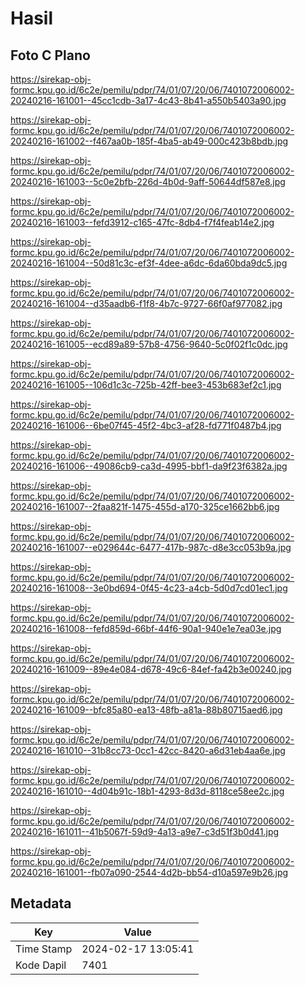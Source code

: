 # Hasil

## Foto C Plano

https://sirekap-obj-formc.kpu.go.id/6c2e/pemilu/pdpr/74/01/07/20/06/7401072006002-20240216-161001--45cc1cdb-3a17-4c43-8b41-a550b5403a90.jpg

https://sirekap-obj-formc.kpu.go.id/6c2e/pemilu/pdpr/74/01/07/20/06/7401072006002-20240216-161002--f467aa0b-185f-4ba5-ab49-000c423b8bdb.jpg

https://sirekap-obj-formc.kpu.go.id/6c2e/pemilu/pdpr/74/01/07/20/06/7401072006002-20240216-161003--5c0e2bfb-226d-4b0d-9aff-50644df587e8.jpg

https://sirekap-obj-formc.kpu.go.id/6c2e/pemilu/pdpr/74/01/07/20/06/7401072006002-20240216-161003--fefd3912-c165-47fc-8db4-f7f4feab14e2.jpg

https://sirekap-obj-formc.kpu.go.id/6c2e/pemilu/pdpr/74/01/07/20/06/7401072006002-20240216-161004--50d81c3c-ef3f-4dee-a6dc-6da60bda9dc5.jpg

https://sirekap-obj-formc.kpu.go.id/6c2e/pemilu/pdpr/74/01/07/20/06/7401072006002-20240216-161004--d35aadb6-f1f8-4b7c-9727-66f0af977082.jpg

https://sirekap-obj-formc.kpu.go.id/6c2e/pemilu/pdpr/74/01/07/20/06/7401072006002-20240216-161005--ecd89a89-57b8-4756-9640-5c0f02f1c0dc.jpg

https://sirekap-obj-formc.kpu.go.id/6c2e/pemilu/pdpr/74/01/07/20/06/7401072006002-20240216-161005--106d1c3c-725b-42ff-bee3-453b683ef2c1.jpg

https://sirekap-obj-formc.kpu.go.id/6c2e/pemilu/pdpr/74/01/07/20/06/7401072006002-20240216-161006--6be07f45-45f2-4bc3-af28-fd771f0487b4.jpg

https://sirekap-obj-formc.kpu.go.id/6c2e/pemilu/pdpr/74/01/07/20/06/7401072006002-20240216-161006--49086cb9-ca3d-4995-bbf1-da9f23f6382a.jpg

https://sirekap-obj-formc.kpu.go.id/6c2e/pemilu/pdpr/74/01/07/20/06/7401072006002-20240216-161007--2faa821f-1475-455d-a170-325ce1662bb6.jpg

https://sirekap-obj-formc.kpu.go.id/6c2e/pemilu/pdpr/74/01/07/20/06/7401072006002-20240216-161007--e029644c-6477-417b-987c-d8e3cc053b9a.jpg

https://sirekap-obj-formc.kpu.go.id/6c2e/pemilu/pdpr/74/01/07/20/06/7401072006002-20240216-161008--3e0bd694-0f45-4c23-a4cb-5d0d7cd01ec1.jpg

https://sirekap-obj-formc.kpu.go.id/6c2e/pemilu/pdpr/74/01/07/20/06/7401072006002-20240216-161008--fefd859d-66bf-44f6-90a1-940e1e7ea03e.jpg

https://sirekap-obj-formc.kpu.go.id/6c2e/pemilu/pdpr/74/01/07/20/06/7401072006002-20240216-161009--89e4e084-d678-49c6-84ef-fa42b3e00240.jpg

https://sirekap-obj-formc.kpu.go.id/6c2e/pemilu/pdpr/74/01/07/20/06/7401072006002-20240216-161009--bfc85a80-ea13-48fb-a81a-88b80715aed6.jpg

https://sirekap-obj-formc.kpu.go.id/6c2e/pemilu/pdpr/74/01/07/20/06/7401072006002-20240216-161010--31b8cc73-0cc1-42cc-8420-a6d31eb4aa6e.jpg

https://sirekap-obj-formc.kpu.go.id/6c2e/pemilu/pdpr/74/01/07/20/06/7401072006002-20240216-161010--4d04b91c-18b1-4293-8d3d-8118ce58ee2c.jpg

https://sirekap-obj-formc.kpu.go.id/6c2e/pemilu/pdpr/74/01/07/20/06/7401072006002-20240216-161011--41b5067f-59d9-4a13-a9e7-c3d51f3b0d41.jpg

https://sirekap-obj-formc.kpu.go.id/6c2e/pemilu/pdpr/74/01/07/20/06/7401072006002-20240216-161001--fb07a090-2544-4d2b-bb54-d10a597e9b26.jpg


## Metadata

| Key        | Value               |
| ---------- | ------------------- |
| Time Stamp | 2024-02-17 13:05:41 |
| Kode Dapil | 7401                |



